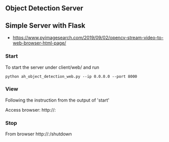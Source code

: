 ## Object Detection Server

## Simple Server with Flask
- https://www.pyimagesearch.com/2019/09/02/opencv-stream-video-to-web-browser-html-page/

### Start
To start the server under client/web/ and run
```console
python ah_object_detection_web.py --ip 0.0.0.0 --port 8000
```

### View
Following the instruction from the output of 'start'

Access browser: http://<ip>:<port>

### Stop
From browser http://<ip>:<port>/shutdown